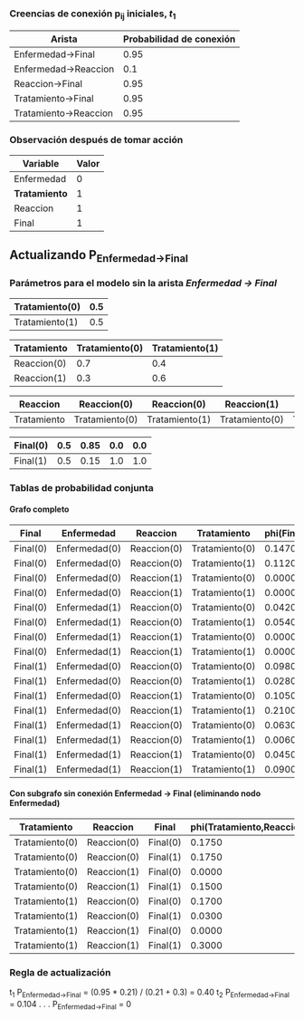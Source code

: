 
### Creencias de conexión p<sub>ij</sub> iniciales, *t*<sub>1</sub>
|Arista|Probabilidad de conexión|
|--|--|
|Enfermedad->Final | 0.95 |
|Enfermedad->Reaccion| 0.1 |
|Reaccion->Final|0.95|
|Tratamiento->Final |0.95|
|Tratamiento->Reaccion | 0.95|

### Observación después de tomar acción

|Variable | Valor |
|--|--|
|Enfermedad| 0|
|**Tratamiento** | 1
|Reaccion | 1
|Final | 1

## Actualizando P<sub>Enfermedad->Final</sub>


### Parámetros para el modelo sin la arista *Enfermedad -> Final*

| Tratamiento(0) | 0.5 |
|----------------|-----|
| Tratamiento(1) | 0.5 |


| Tratamiento | Tratamiento(0) | Tratamiento(1) |
|-------------|----------------|----------------|
| Reaccion(0) | 0.7            | 0.4            |
| Reaccion(1) | 0.3            | 0.6            |



| Reaccion    | Reaccion(0)    | Reaccion(0)         | Reaccion(1)    | Reaccion(1)    |
|-------------|----------------|---------------------|----------------|----------------|
| Tratamiento | Tratamiento(0) | Tratamiento(1)      | Tratamiento(0) | Tratamiento(1) |

| Final(0)    | 0.5            | 0.85  | 0.0            | 0.0            |
|-------------|----------------|---------------------|----------------|----------------|
| Final(1)    | 0.5            | 0.15 | 1.0            | 1.0            |

### Tablas de probabilidad conjunta

#### Grafo completo
| Final    | Enfermedad    | Reaccion    | Tratamiento    |   phi(Final,Enfermedad,Reaccion,Tratamiento) |
|----------|---------------|-------------|----------------|----------------------------------------------|
| Final(0) | Enfermedad(0) | Reaccion(0) | Tratamiento(0) |                                       0.1470 |
| Final(0) | Enfermedad(0) | Reaccion(0) | Tratamiento(1) |                                       0.1120 |
| Final(0) | Enfermedad(0) | Reaccion(1) | Tratamiento(0) |                                       0.0000 |
| Final(0) | Enfermedad(0) | Reaccion(1) | Tratamiento(1) |                                       0.0000 |
| Final(0) | Enfermedad(1) | Reaccion(0) | Tratamiento(0) |                                       0.0420 |
| Final(0) | Enfermedad(1) | Reaccion(0) | Tratamiento(1) |                                       0.0540 |
| Final(0) | Enfermedad(1) | Reaccion(1) | Tratamiento(0) |                                       0.0000 |
| Final(0) | Enfermedad(1) | Reaccion(1) | Tratamiento(1) |                                       0.0000 |
| Final(1) | Enfermedad(0) | Reaccion(0) | Tratamiento(0) |                                       0.0980 |
| Final(1) | Enfermedad(0) | Reaccion(0) | Tratamiento(1) |                                       0.0280 |
| Final(1) | Enfermedad(0) | Reaccion(1) | Tratamiento(0) |                                       0.1050 |
| Final(1) | Enfermedad(0) | Reaccion(1) | Tratamiento(1) |                                       0.2100 |
| Final(1) | Enfermedad(1) | Reaccion(0) | Tratamiento(0) |                                       0.0630 |
| Final(1) | Enfermedad(1) | Reaccion(0) | Tratamiento(1) |                                       0.0060 |
| Final(1) | Enfermedad(1) | Reaccion(1) | Tratamiento(0) |                                       0.0450 |
| Final(1) | Enfermedad(1) | Reaccion(1) | Tratamiento(1) |                                       0.0900 |

#### Con subgrafo sin conexión Enfermedad -> Final (eliminando nodo Enfermedad)

| Tratamiento    | Reaccion    | Final    |   phi(Tratamiento,Reaccion,Final) |
|----------------|-------------|----------|-----------------------------------|
| Tratamiento(0) | Reaccion(0) | Final(0) |                            0.1750 |
| Tratamiento(0) | Reaccion(0) | Final(1) |                            0.1750 |
| Tratamiento(0) | Reaccion(1) | Final(0) |                            0.0000 |
| Tratamiento(0) | Reaccion(1) | Final(1) |                            0.1500 |
| Tratamiento(1) | Reaccion(0) | Final(0) |                            0.1700 |
| Tratamiento(1) | Reaccion(0) | Final(1) |                            0.0300 |
| Tratamiento(1) | Reaccion(1) | Final(0) |                            0.0000 |
| Tratamiento(1) | Reaccion(1) | Final(1) |                            0.3000 |

### Regla de actualización
t<sub>1</sub>
P<sub>Enfermedad->Final</sub> = (0.95 * 0.21) / (0.21 + 0.3) = 0.40
t<sub>2</sub>
P<sub>Enfermedad->Final</sub> = 0.104
.
.
.
P<sub>Enfermedad->Final</sub> = 0
